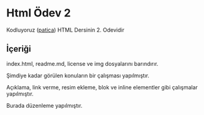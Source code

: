 # **Html Ödev 2**
Kodluyoruz ([patica](https://app.patika.dev/courses/html/odev2)) HTML Dersinin 2. Odevidir


## **İçeriği**
index.html, readme.md, license ve img dosyalarını barındırır.

Şimdiye kadar görülen konuların bir çalışması yapılmıştır.

Açıklama, link verme, resim ekleme, blok ve inline elementler gibi çalışmalar yapılmıştır.

Burada düzenleme yapılmıştır.
